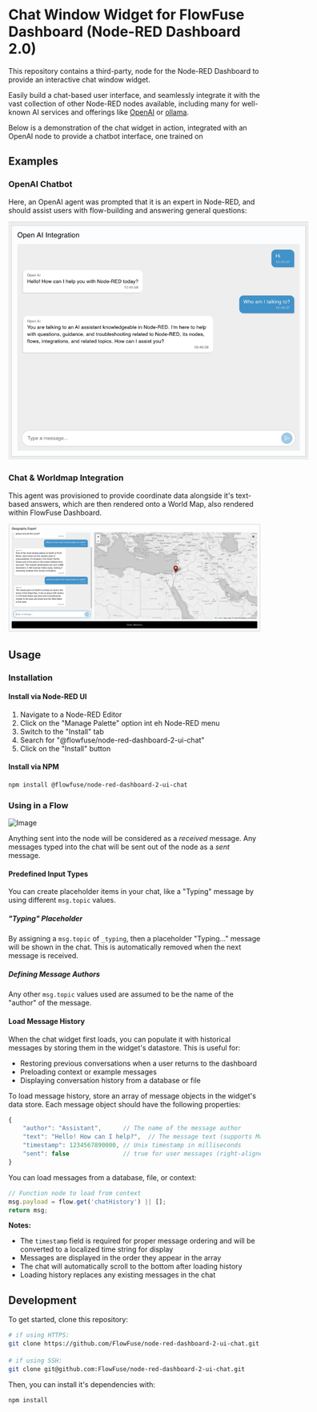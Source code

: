 # Chat Window Widget for FlowFuse Dashboard (Node-RED Dashboard 2.0)

This repository contains a third-party, node for the Node-RED Dashboard to provide an interactive chat window widget.

Easily build a chat-based user interface, and seamlessly integrate it with the vast collection of other Node-RED nodes available, including many for well-known AI services and offerings like [OpenAI](https://flows.nodered.org/node/@inductiv/node-red-openai-api) or [ollama](https://flows.nodered.org/node/node-red-contrib-ollama).

Below is a demonstration of the chat widget in action, integrated with an OpenAI node to provide a chatbot interface, one trained on 

## Examples

### OpenAI Chatbot

Here, an OpenAI agent was prompted that it is an expert in Node-RED, and should assist users with flow-building and answering general questions:

<img style="max-width:600px; margin: auto;" alt="Screenshot of a FlowFuse Dashboard built to enable interaction with an LLM Agent that can answer questions about Node-RED" src="./docs/screenshot-open-ai.png" />

### Chat & Worldmap Integration

This agent was provisioned to provide coordinate data alongside it's text-based answers, which are then rendered onto a World Map, also rendered within FlowFuse Dashboard.

<img alt="Screenshot of a FlowFuse Dashboard built to enable interaction with an LLM Agent that can answer questions and provide coordinate data, which is then rendered on a World Map" src="./docs/screenshot-worldmap.png" />

## Usage

### Installation

#### Install via Node-RED UI

1. Navigate to a Node-RED Editor
2. Click on the "Manage Palette" option int eh Node-RED menu
3. Switch to the "Install" tab
4. Search for "@flowfuse/node-red-dashboard-2-ui-chat"
5. Click on the "Install" button

#### Install via NPM

```bash
npm install @flowfuse/node-red-dashboard-2-ui-chat
```

### Using in a Flow

<img width="964" alt="Image" src="https://github.com/user-attachments/assets/a6597ab4-bfc8-4358-8c2a-8c4b69ecbeda" />

Anything sent into the node will be considered as a _received_ message. Any messages typed into the chat will be sent out of the node as a _sent_ message.

#### Predefined Input Types

You can create placeholder items in your chat, like a "Typing" message by using different `msg.topic` values.

##### "Typing" Placeholder

By assigning a `msg.topic` of `_typing`, then a placeholder "Typing..." message will be shown in the chat. This is automatically removed when the next message is received.


##### Defining Message Authors

Any other `msg.topic` values used are assumed to be the name of the "author" of the message.

#### Load Message History

When the chat widget first loads, you can populate it with historical messages by storing them in the widget's datastore. This is useful for:
- Restoring previous conversations when a user returns to the dashboard
- Preloading context or example messages
- Displaying conversation history from a database or file

To load message history, store an array of message objects in the widget's data store. Each message object should have the following properties:

```javascript
{
    "author": "Assistant",      // The name of the message author
    "text": "Hello! How can I help?",  // The message text (supports Markdown)
    "timestamp": 1234567890000, // Unix timestamp in milliseconds
    "sent": false               // true for user messages (right-aligned), false for received (left-aligned)
}
```

You can load messages from a database, file, or context:

```javascript
// Function node to load from context
msg.payload = flow.get('chatHistory') || [];
return msg;
```

**Notes:**
- The `timestamp` field is required for proper message ordering and will be converted to a localized time string for display
- Messages are displayed in the order they appear in the array
- The chat will automatically scroll to the bottom after loading history
- Loading history replaces any existing messages in the chat

## Development

To get started, clone this repository:

```bash
# if using HTTPS:
git clone https://github.com/FlowFuse/node-red-dashboard-2-ui-chat.git

# if using SSH:
git clone git@github.com:FlowFuse/node-red-dashboard-2-ui-chat.git
```

Then, you can install it's dependencies with:

```bash
npm install
```